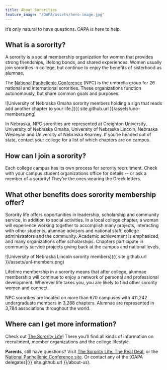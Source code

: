 ```yaml
---
title: About Sororities
feature_image: "/OAPA/assets/hero-image.jpg"
---
```


It’s only natural to have questions. OAPA is here to help.

## What is a sorority?
A sorority is a social membership organization for women that provides strong friendships, lifelong bonds, and shared experiences. Women usually join sororities in college, but continue to enjoy the benefits of sisterhood as alumnae. 

The [National Panhellenic Conference](http://www.npcwomen.org) (NPC) is the umbrella group for 26 national and international sororities. These organizations function autonomously, but share common goals and purposes.

![University of Nebraska Omaha sorority members holding a sign that reads add another chapter to your life.]({{ site.github.url }}/assets/uno-members.png)

In Nebraska, NPC sororities are represented at Creighton University, University of Nebraska Omaha, University of Nebraska Lincoln, Nebraska Wesleyan and University of Nebraska Kearney. If you’re headed out of state, contact your college for a list of which chapters are on campus.

## How can I join a sorority?
Each college campus has its own process for sorority recruitment. Check with your campus student organizations office for details -- or ask a member of a sorority! They’re the ones wearing the Greek letters.

## What other benefits does sorority membership offer?
Sorority life offers opportunities in leadership, scholarship and community service, in addition to social activities. In a local college chapter, a woman will experience working together to accomplish many projects, interacting with other students, alumnae advisors and national staff, college administrators and the community. Academic achievement is emphasized, and many organizations offer scholarships. Chapters participate in community service projects giving back at the campus and national levels.

![University of Nebraska Lincoln sorority members]({{ site.github.url }}/assets/unl-members.png)

Lifetime membership in a sorority means that after college, alumnae membership will continue to enjoy a network of personal and professional development. Wherever life takes you, you are likely to find other sorority women and connect.

NPC sororities are located on more than 670 campuses with 411,242 undergraduate members in 3,288 chapters. Alumnae are represented in 3,784 associations throughout the world.

## Where can I get more information?
Check out [The Sorority Life](http://www.thesororitylife.org)! There you’ll find all kinds of information on recruitment, member organizations and the college lifestyle.

**Parents**, still have questions? Visit [The Sorority Life: The Real Deal](http://www.thesororitylife.com/The-Real-Deal/index.aspx), or the [National Panhellenic Conference site](http://www.npcwomen.org). Or contact any of the [OAPA delegates]({{ site.github.url }}/about-us).

